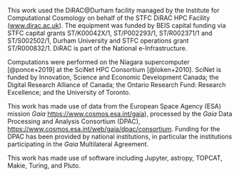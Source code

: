 This work used the DiRAC@Durham facility managed by the Institute for Computational Cosmology on behalf of the STFC DiRAC HPC Facility (www.dirac.ac.uk). The equipment was funded by BEIS capital funding via STFC capital grants ST/K00042X/1, ST/P002293/1, ST/R002371/1 and ST/S002502/1, Durham University and STFC operations grant ST/R000832/1. DiRAC is part of the National e-Infrastructure.

Computations were performed on the Niagara supercomputer [@ponce+2019] at the SciNet HPC Consortium [@loken+2010]. SciNet is funded by Innovation, Science and Economic Development Canada; the Digital Research Alliance of Canada; the Ontario Research Fund: Research Excellence; and the University of Toronto.

This work has made use of data from the European Space Agency (ESA) mission
*Gaia* https://www.cosmos.esa.int/gaia), processed by the *Gaia*
Data Processing and Analysis Consortium (DPAC), https://www.cosmos.esa.int/web/gaia/dpac/consortium. Funding for the DPAC has been provided by national institutions, in particular the institutions participating in the *Gaia* Multilateral Agreement.

This work has made use of software including Jupyter, astropy, TOPCAT, Makie, Turing, and Pluto. 